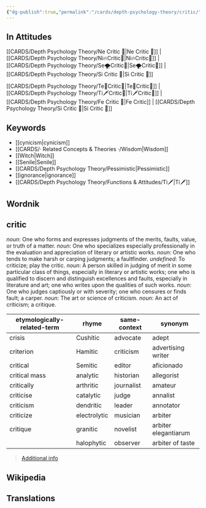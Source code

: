```yaml
---
{"dg-publish":true,"permalink":"/cards/depth-psychology-theory/critic/","noteIcon":"","created":"2022-12-31T00:56:27.359+01:00","updated":"2023-04-18T12:37:59.716+02:00"}
---
```



## In Attitudes

[[CARDS/Depth Psychology Theory/Ne Critic 🤔\|Ne Critic 🤔]] | [[CARDS/Depth Psychology Theory/Ni🔥Critic🤔\|Ni🔥Critic🤔]] | [[CARDS/Depth Psychology Theory/Se🌪️Critic🤔\|Se🌪️Critic🤔]] | [[CARDS/Depth Psychology Theory/Si Critic 🤔\|Si Critic 🤔]]

[[CARDS/Depth Psychology Theory/Te🏹Critic🤔\|Te🏹Critic🤔]] | [[CARDS/Depth Psychology Theory/Ti🗡️Critic🤔\|Ti🗡️Critic🤔]] | [[CARDS/Depth Psychology Theory/Fe Critic 🤔\|Fe Critic]] | [[CARDS/Depth Psychology Theory/Si Critic 🤔\|Si Critic 🤔]]

## Keywords 
- [[cynicism\|cynicism]]
- [[CARDS/· Related Concepts & Theories ·/Wisdom\|Wisdom]]
- [[Witch\|Witch]]
- [[Senile\|Senile]]
- [[CARDS/Depth Psychology Theory/Pessimistic\|Pessimistic]]
- [[ignorance\|ignorance]]
- [[CARDS/Depth Psychology Theory/Functions & Attitudes/Ti🗡️\|Ti🗡️]]

## Wordnik
## critic
*noun*: One who forms and expresses judgments of the merits, faults, value, or truth of a matter.
*noun*: One who specializes especially professionally in the evaluation and appreciation of literary or artistic works.
*noun*: One who tends to make harsh or carping judgments; a faultfinder.
*undefined*: To criticize; play the critic.
*noun*: A person skilled in judging of merit in some particular class of things, especially in literary or artistic works; one who is qualified to discern and distinguish excellences and faults, especially in literature and art; one who writes upon the qualities of such works.
*noun*: One who judges captiously or with severity; one who censures or finds fault; a carper.
*noun*: The art or science of criticism.
*noun*: An act of criticism; a critique.

| etymologically-related-term |rhyme |same-context |synonym |
| --- | --- | --- | --- |
| crisis | Cushitic | advocate | adept |
| criterion | Hamitic | criticism | advertising writer |
| critical | Semitic | editor | aficionado |
| critical mass | analytic | historian | allegorist |
| critically | arthritic | journalist | amateur |
| criticise | catalytic | judge | annalist |
| criticism | dendritic | leader | annotator |
| criticize | electrolytic | musician | arbiter |
| critique | granitic | novelist | arbiter elegantiarum |
|  | halophytic | observer | arbiter of taste |

> [Additional info](https://www.wordnik.com/words/critic)


## Wikipedia 


## Translations 
